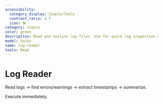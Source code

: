 ```yaml
---
accessibility:
  category_display: Simple/Tools
  contrast_ratio: 4.7
  icon: 🛠️
category: simple
color: green
description: Read and analyze log files. Use for quick log inspection and error extraction.
model: haiku
name: log-reader
tools: Read
---
```


# Log Reader

Read logs → find errors/warnings → extract timestamps → summarize.

Execute immediately.